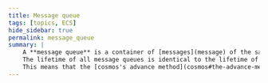 ```yaml
---
title: Message queue
tags: [topics, ECS] 
hide_sidebar: true
permalink: message_queue
summary: |
    A **message queue** is a container of [messages](message) of the same type.  
    The lifetime of all message queues is identical to the lifetime of a [logic step](logic_step) to which they are tied.  
    This means that the [cosmos's advance method](cosmos#the-advance-method) always starts with empty queues and always finishes with empty queues.
---
```


